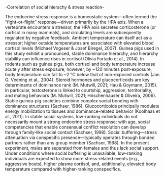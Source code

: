 -Correlation of social hierachy & stress reaction-

The endocrine stress response is a homeostatic system—often termed the “fight-or-flight” response—driven primarily by the HPA axis. 
When a vertebrate encounters a stressor, the HPA axis secretes corticosterone (or cortisol in many mammals), and circulating levels are subsequently regulated by negative feedback.
Ambient temperature can itself act as a stressor; higher outside temperatures are associated with elevated blood cortisol levels (Michael Vogeser & Josef Biregel, 2007). 
Guinea pigs used in this study exhibit a pronounced, stable dominance hierarchy, and hierarchy stability can influence rises in cortisol (Olivia Furtado et al., 2014). 
In rodents such as guinea pigs, both cortisol and body temperature increase acutely after stress exposure; however, by ~120 minutes post-exposure, body temperature can fall to ~2 °C below that of non-exposed controls (Jan G. Veening et al., 2004).
Steroid hormones and glucocorticoids are key determinants of dominance rank (M. Mutwill, 2021; Hau & Goymann, 2015). 
In particular, testosterone is linked to courtship, aggression, territoriality, and mating behaviors (M. Mutwill, 2021; Hirschenhauser & Oliveira, 2006). 
Stable guinea-pig societies combine complex social bonding with dominance structures (Sachser, 1986). Glucocorticoids principally modulate energy mobilization to tissues and dominance-related behavior (Koolhaas et al., 2011). 
In stable social systems, low-ranking individuals do not necessarily mount a strong endocrine stress response; with age, social competencies that enable consensual conflict resolution can develop through family-like social contact (Sachser, 1998). 
Social buffering—stress attenuation via conspecific presence—typically operates through bonded partners rather than any group member (Sachser, 1998).
In the present experiment, males are separated from females and thus lack social support. 
Under conditions where social buffering is unavailable, low-ranking individuals are expected to show more stress-related events (e.g., aggressive bouts), higher plasma cortisol, and, additionally, elevated body temperature compared with higher-ranking conspecifics.
